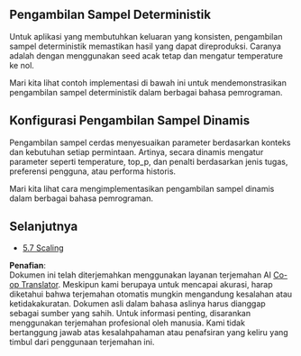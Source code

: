 <!--
CO_OP_TRANSLATOR_METADATA:
{
  "original_hash": "3cb0da3badd51d73ab78ebade2827d98",
  "translation_date": "2025-07-14T02:23:58+00:00",
  "source_file": "05-AdvancedTopics/mcp-sampling/README.md",
  "language_code": "id"
}
-->
## Pengambilan Sampel Deterministik

Untuk aplikasi yang membutuhkan keluaran yang konsisten, pengambilan sampel deterministik memastikan hasil yang dapat direproduksi. Caranya adalah dengan menggunakan seed acak tetap dan mengatur temperature ke nol.

Mari kita lihat contoh implementasi di bawah ini untuk mendemonstrasikan pengambilan sampel deterministik dalam berbagai bahasa pemrograman.

## Konfigurasi Pengambilan Sampel Dinamis

Pengambilan sampel cerdas menyesuaikan parameter berdasarkan konteks dan kebutuhan setiap permintaan. Artinya, secara dinamis mengatur parameter seperti temperature, top_p, dan penalti berdasarkan jenis tugas, preferensi pengguna, atau performa historis.

Mari kita lihat cara mengimplementasikan pengambilan sampel dinamis dalam berbagai bahasa pemrograman.

## Selanjutnya

- [5.7 Scaling](../mcp-scaling/README.md)

**Penafian**:  
Dokumen ini telah diterjemahkan menggunakan layanan terjemahan AI [Co-op Translator](https://github.com/Azure/co-op-translator). Meskipun kami berupaya untuk mencapai akurasi, harap diketahui bahwa terjemahan otomatis mungkin mengandung kesalahan atau ketidakakuratan. Dokumen asli dalam bahasa aslinya harus dianggap sebagai sumber yang sahih. Untuk informasi penting, disarankan menggunakan terjemahan profesional oleh manusia. Kami tidak bertanggung jawab atas kesalahpahaman atau penafsiran yang keliru yang timbul dari penggunaan terjemahan ini.